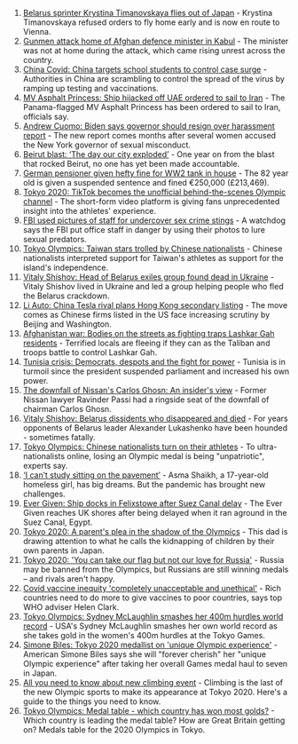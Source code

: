 1. [Belarus sprinter Krystina Timanovskaya flies out of Japan](https://www.bbc.co.uk/news/world-europe-58081254) - Krystina Timanovskaya refused orders to fly home early and is now en route to Vienna.
2. [Gunmen attack home of Afghan defence minister in Kabul](https://www.bbc.co.uk/news/world-asia-58081253) - The minister was not at home during the attack, which came rising unrest across the country.
3. [China Covid: China targets school students to control case surge](https://www.bbc.co.uk/news/world-asia-china-58052902) - Authorities in China are scrambling to control the spread of the virus by ramping up testing and vaccinations.
4. [MV Asphalt Princess: Ship hijacked off UAE ordered to sail to Iran](https://www.bbc.co.uk/news/world-middle-east-58078506) - The Panama-flagged MV Asphalt Princess has been ordered to sail to Iran, officials say.
5. [Andrew Cuomo: Biden says governor should resign over harassment report](https://www.bbc.co.uk/news/world-us-canada-58077255) - The new report comes months after several women accused the New York governor of sexual misconduct.
6. [Beirut blast: ‘The day our city exploded’](https://www.bbc.co.uk/news/world-middle-east-58076999) - One year on from the blast that rocked Beirut, no one has yet been made accountable.
7. [German pensioner given hefty fine for WW2 tank in house](https://www.bbc.co.uk/news/world-europe-58077039) - The 82 year old is given a suspended sentence and fined €250,000 (£213,469).
8. [Tokyo 2020: TikTok becomes the unofficial behind-the-scenes Olympic channel](https://www.bbc.co.uk/news/world-australia-58053519) - The short-form video platform is giving fans unprecedented insight into the athletes' experience.
9. [FBI used pictures of staff for undercover sex crime stings](https://www.bbc.co.uk/news/world-us-canada-58077310) - A watchdog says the FBI put office staff in danger by using their photos to lure sexual predators.
10. [Tokyo Olympics: Taiwan stars trolled by Chinese nationalists](https://www.bbc.co.uk/news/world-asia-china-58082265) - Chinese nationalists interpreted support for Taiwan's athletes as support for the island's independence.
11. [Vitaly Shishov: Head of Belarus exiles group found dead in Ukraine](https://www.bbc.co.uk/news/world-europe-58065313) - Vitaly Shishov lived in Ukraine and led a group helping people who fled the Belarus crackdown.
12. [Li Auto: China Tesla rival plans Hong Kong secondary listing](https://www.bbc.co.uk/news/business-58081815) - The move comes as Chinese firms listed in the US face increasing scrutiny by Beijing and Washington.
13. [Afghanistan war: Bodies on the streets as fighting traps Lashkar Gah residents](https://www.bbc.co.uk/news/world-asia-58074525) - Terrified locals are fleeing if they can as the Taliban and troops battle to control Lashkar Gah.
14. [Tunisia crisis: Democrats, despots and the fight for power](https://www.bbc.co.uk/news/world-africa-58071263) - Tunisia is in turmoil since the president suspended parliament and increased his own power.
15. [The downfall of Nissan's Carlos Ghosn: An insider's view](https://www.bbc.co.uk/news/business-58070929) - Former Nissan lawyer Ravinder Passi had a ringside seat of the downfall of chairman Carlos Ghosn.
16. [Vitaly Shishov: Belarus dissidents who disappeared and died](https://www.bbc.co.uk/news/world-europe-58079461) - For years opponents of Belarus leader Alexander Lukashenko have been hounded - sometimes fatally.
17. [Tokyo Olympics: Chinese nationalists turn on their athletes](https://www.bbc.co.uk/news/world-asia-china-58024068) - To ultra-nationalists online, losing an Olympic medal is being "unpatriotic", experts say.
18. [‘I can’t study sitting on the pavement’](https://www.bbc.co.uk/news/world-asia-india-58025055) - Asma Shaikh, a 17-year-old homeless girl, has big dreams. But the pandemic has brought new challenges.
19. [Ever Given: Ship docks in Felixstowe after Suez Canal delay](https://www.bbc.co.uk/news/uk-england-suffolk-58078730) - The Ever Given reaches UK shores after being delayed when it ran aground in the Suez Canal, Egypt.
20. [Tokyo 2020: A parent's plea in the shadow of the Olympics](https://www.bbc.co.uk/news/world-asia-58057432) - This dad is drawing attention to what he calls the kidnapping of children by their own parents in Japan.
21. [Tokyo 2020: 'You can take our flag but not our love for Russia'](https://www.bbc.co.uk/news/world-58063003) - Russia may be banned from the Olympics, but Russians are still winning medals – and rivals aren't happy.
22. [Covid vaccine inequity 'completely unacceptable and unethical'](https://www.bbc.co.uk/news/world-asia-58067686) - Rich countries need to do more to give vaccines to poor countries, says top WHO adviser Helen Clark.
23. [Tokyo Olympics: Sydney McLaughlin smashes her 400m hurdles world record](https://www.bbc.co.uk/sport/olympics/58082285) - USA's Sydney McLaughlin smashes her own world record as she takes gold in the women's 400m hurdles at the Tokyo Games.
24. [Simone Biles: Tokyo 2020 medallist on 'unique Olympic experience'](https://www.bbc.co.uk/sport/olympics/58081505) - American Simone Biles says she will "forever cherish" her "unique Olympic experience" after taking her overall Games medal haul to seven in Japan.
25. [All you need to know about new climbing event](https://www.bbc.co.uk/sport/olympics/57998157) - Climbing is the last of the new Olympic sports to make its appearance at Tokyo 2020. Here's a guide to the things you need to know.
26. [Tokyo Olympics: Medal table - which country has won most golds?](https://www.bbc.co.uk/sport/olympics/57836709) - Which country is leading the medal table? How are Great Britain getting on? Medals table for the 2020 Olympics in Tokyo.
